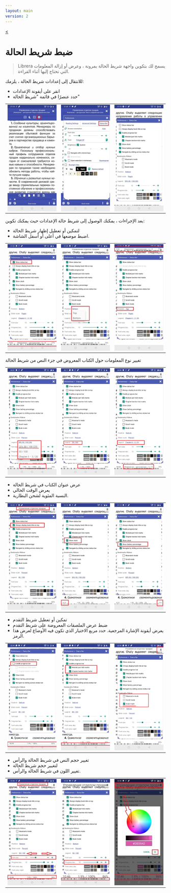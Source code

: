 ```yaml
---
layout: main
version: 2
---
```

[<](/wiki/faq/ar)

# ضبط شريط الحالة

> Librera يسمح لك بتكوين واجهة شريط الحالة بمرونة ، وعرض أو إزالة المعلومات التي تحتاج إليها أثناء القراءة.

للانتقال إلى إعدادات شريط الحالة ، يلزمك:
* انقر على أيقونة الإعدادات
* حدد عنصرًا في قائمة &quot;شريط الحالة&quot;

||||
|-|-|-|
|![](1.jpg)|![](2.jpg)|![](3.jpg)|


بعد الإجراءات ، يمكنك الوصول إلى شريط حالة الإعدادات حيث يمكنك تكوين:
* لتمكين أو تعطيل إظهار شريط الحالة
* اضبط موضعها في أعلى أو أسفل الشاشة.

||||
|-|-|-|
|![](20.jpg)|![](22.jpg)|![](21.jpg)|



تغيير نوع المعلومات حول الكتاب المعروض في جزء النص من شريط الحالة

||||
|-|-|-|
|![](30.jpg)|![](31.jpg)|![](32.jpg)|

* عرض عنوان الكتاب في شريط الحالة
* يعرض الوقت الحالي
* النسبة المئوية لشحن البطارية.

||||
|-|-|-|
|![](40.jpg)|![](41.jpg)|![](42.jpg)|



* تمكين أو تعطيل شريط التقدم
* ضبط عرض الملصقات المعروضة على شريط التقدم
* يعرض أيقونة الإشارة المرجعية. حدد مربع الاختيار الذي تكون فيه الأوضاع لعرض هذا الرمز.

||||
|-|-|-|
|![](50.jpg)|![](51.jpg)|![](52.jpg)|

* تغيير حجم النص في شريط الحالة والرأس
* لتغيير حجم شريط الحالة
* تغيير اللون في شريط الحالة والرأس.

||||
|-|-|-|
|![](60.jpg)|![](61.jpg)|![](622.jpg)|
